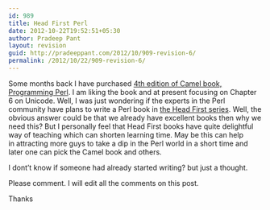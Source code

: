 ```yaml
---
id: 989
title: Head First Perl
date: 2012-10-22T19:52:51+05:30
author: Pradeep Pant
layout: revision
guid: http://pradeeppant.com/2012/10/909-revision-6/
permalink: /2012/10/22/909-revision-6/
---
```

Some months back I have purchased [4th edition of Camel book, Programming Perl](http://shop.oreilly.com/product/9780596004927.do). I am liking the book and at present focusing on Chapter 6 on Unicode. Well, I was just wondering if the experts in the Perl community have plans to write a Perl book in [the Head First series](http://headfirstlabs.com/). Well, the obvious answer could be that we already have excellent books then why we need this? But I personally feel that Head First books have quite delightful way of teaching which can shorten learning time. May be this can help in attracting more guys to take a dip in the Perl world in a short time and later one can pick the Camel book and others.

I dont&#8217;t know if someone had already started writing? but just a thought.

Please comment. I will edit all the comments on this post.

Thanks

&nbsp;